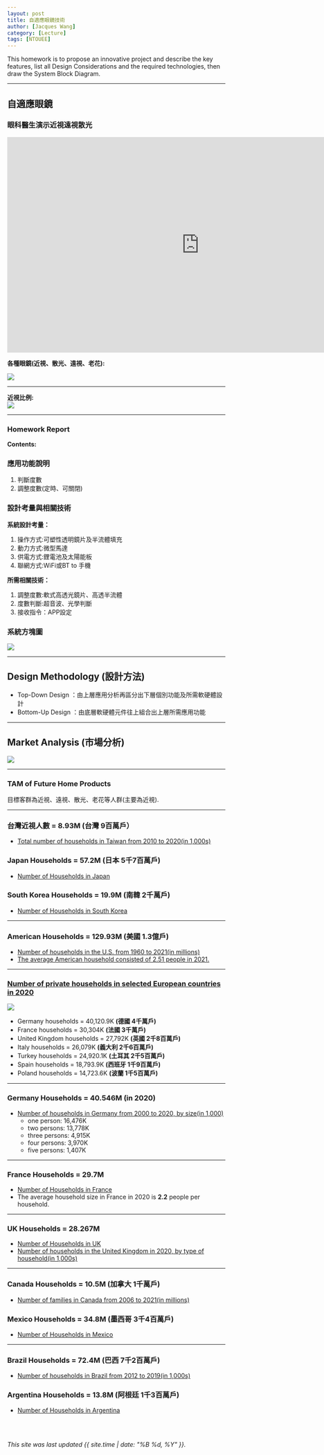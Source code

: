 ```yaml
---
layout: post
title: 自適應眼鏡技術
author: [Jacques Wang]
category: [Lecture]
tags: [NTOUEE]
---
```


This homework is to propose an innovative project and describe the key features, list all Design Considerations and the required technologies, then draw the System Block Diagram.

---
## 自適應眼鏡

### 眼科醫生演示近視遠視散光
<iframe width="885" height="498" src="https://www.youtube.com/embed/frFwuF1fbM0" title="【你有視力問題嗎?】眼科醫生演示近視遠視散光" frameborder="0" allow="accelerometer; autoplay; clipboard-write; encrypted-media; gyroscope; picture-in-picture; web-share" allowfullscreen></iframe>

**各種眼鏡(近視、散光、遠視、老花):**<br>

![](https://media.gettyimages.com/vectors/various-black-silhouette-glasses-eyeglasses-frames-set-sunglasses-vector-id1003883462)

---
**近視比例:**<br>
![](https://www.taiwanpb.org/uploadfile/C01/images/%E6%9C%AA%E5%91%BD%E5%90%8D-1-2(1).jpg)


---
### Homework Report
**Contents:**<br>

### 應用功能說明
1. 判斷度數
2. 調整度數(定時、可關閉)

### 設計考量與相關技術
**系統設計考量：**<br>
1. 操作方式:可塑性透明鏡片及半流體填充
2. 動力方式:微型馬達
3. 供電方式:鋰電池及太陽能板
4. 聯網方式:WiFi或BT to 手機

**所需相關技術：**
1. 調整度數:軟式高透光鏡片、高透半流體
2. 度數判斷:超音波、光學判斷
3. 接收指令：APP設定

### 系統方塊圖
![](https://github.com/rkuo2000/MCU-course/blob/main/images/FutureHome_kitchen_robot.png?raw=true)

---
## Design Methodology (設計方法)
* Top-Down Design  ：由上層應用分析再區分出下層個別功能及所需軟硬體設計
* Bottom-Up Design ：由底層軟硬體元件往上組合出上層所需應用功能

---
## Market Analysis (市場分析)
![](https://www.modernmgz.com/wan2/upload/images/20180710154032.jpg)

---
### TAM of Future Home Products
目標客群為近視、遠視、散光、老花等人群(主要為近視).<br>

---
### 台灣近視人數 = 8.93M (台灣 9百萬戶）
* [Total number of households in Taiwan from 2010 to 2020(in 1,000s)]([https://www.statista.com/statistics/330804/taiwan-national-total-number-of-households/#:~:text=By%20the%20end%20of%202020,households%20in%20the%20previous%20year.](https://tw.news.yahoo.com/news/%E7%8D%A8%E5%AE%B6-%E8%BF%91%E8%A6%96%E5%B9%B4%E9%BD%A1%E4%B8%8B%E9%99%8D-%E5%8F%B0%E7%81%A3%E5%B0%8F%E5%85%AD%E7%94%9F-%E6%88%B4%E7%9C%BC%E9%8F%A1-%E6%AF%94%E4%BE%8B%E9%80%BE6%E6%88%90-133014573.html?guccounter=1&guce_referrer=aHR0cHM6Ly93d3cuZ29vZ2xlLmNvbS8&guce_referrer_sig=AQAAAAbfGvmo8VMKW_40v9PW5QcH4Hax_h4zlq-zjJ2QpWZvj7LKGx6qBS-sOFxqemRWFgO7j13fNsH7F5wxejGQW2M1pWtbrLnKAPmLcb_o1RsqJAXtHRxNp19olUtEuz2YVEUVtd7uNBPRdcuNSWRs4jS6lO_jB8pmLN3eEepZ9ioY))

### Japan Households = 57.2M (日本 5千7百萬戶)
* [Number of Households in Japan](https://www.helgilibrary.com/indicators/number-of-households/japan/) 

### South Korea Households = 19.9M (南韓 2千萬戶)
* [Number of Households in South Korea](https://www.helgilibrary.com/indicators/number-of-households/south-korea/)

---
### American Households = 129.93M (美國 1.3億戶)
* [Number of households in the U.S. from 1960 to 2021(in millions)](https://www.statista.com/statistics/183635/number-of-households-in-the-us/)<br>
* [The average American household consisted of 2.51 people in 2021.](https://www.statista.com/statistics/183648/average-size-of-households-in-the-us/)<br>

---
### [Number of private households in selected European countries in 2020](https://www.statista.com/statistics/868008/number-of-private-households-in-the-eu/)
![](https://github.com/rkuo2000/MCU-course/blob/main/images/Households_number_Europe2020.png?raw=true)
* Germany households = 40,120.9K **(德國 4千萬戶)**
* France households  = 30,304K **(法國 3千萬戶)**
* United Kingdom households = 27,792K **(英國 2千8百萬戶)**
* Italy households = 26,079K **(義大利 2千6百萬戶)**
* Turkey households = 24,920.1K **(土耳其 2千5百萬戶)**
* Spain households = 18,793.9K **(西班牙 1千9百萬戶)**
* Poland households = 14,723.6K **(波蘭 1千5百萬戶)**

---
### Germany Households = 40.546M (in 2020)
* [Number of households in Germany from 2000 to 2020, by size(in 1,000)](https://www.statista.com/statistics/464187/households-by-size-germany/) 
  - one person: 16,476K
  - two persons: 13,778K
  - three persons: 4,915K
  - four persons: 3,970K
  - five persons: 1,407K
  
---
### France Households = 29.7M 
* [Number of Households in France](https://www.helgilibrary.com/indicators/number-of-households/france/)
* The average household size in France in 2020 is **2.2** people per household.

---
### UK Households = 28.267M 
* [Number of Households in UK ](https://www.ibisworld.com/uk/bed/number-of-households/44090/)
* [Number of households in the United Kingdom in 2020, by type of household(in 1,000s)](https://www.statista.com/statistics/961002/households-in-the-united-kingdom-uk-by-type/)<br>

---
### Canada Households = 10.5M (加拿大 1千萬戶)
* [Number of families in Canada from 2006 to 2021(in millions)](https://www.statista.com/statistics/443323/families-in-canada/)

### Mexico Households = 34.8M (墨西哥 3千4百萬戶)
* [Number of Households in Mexico](https://www.helgilibrary.com/indicators/number-of-households/mexico/) 

---
### Brazil Households = 72.4M (巴西 7千2百萬戶)
* [Number of households in Brazil from 2012 to 2019(in 1,000s)](https://www.statista.com/statistics/870646/brazil-number-households/)

### Argentina Households = 13.8M (阿根廷 1千3百萬戶)
* [Number of Households in Argentina](https://www.helgilibrary.com/indicators/number-of-households/argentina/)

<br>
<br>

*This site was last updated {{ site.time | date: "%B %d, %Y" }}.*


